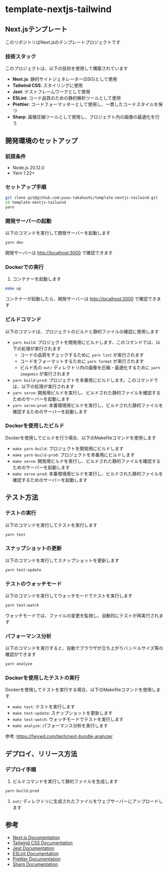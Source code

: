 # template-nextjs-tailwind

## Next.jsテンプレート

このリポジトリはNext.jsのテンプレートプロジェクトです

### 技術スタック

このプロジェクトは、以下の技術を使用して構築されています

- **Next.js**: 静的サイトジェネレーター(SSG)として使用
- **Tailwind CSS**: スタイリングに使用
- **Jest**: テストフレームワークとして使用
- **ESLint**: コード品質のための静的解析ツールとして使用
- **Prettier**: コードフォーマッターとして使用し、一貫したコードスタイルを保つ
- **Sharp**: 画像圧縮ツールとして使用し、プロジェクト内の画像の最適化を行う

## 開発環境のセットアップ

### 前提条件

- Node.js 20.12.0
- Yarn 1.22+

### セットアップ手順

```bash
git clone git@github.com:yuuu-takahashi/template-nextjs-tailwind.git
cd template-nextjs-tailwind
yarn
```

### 開発サーバーの起動

以下のコマンドを実行して開発サーバーを起動します

```bash
yarn dev
```

開発サーバーは <http://localhost:3000> で確認できます

### Dockerでの実行

1. コンテナーを起動します

  ```bash
  make up
  ```

コンテナーが起動したら、開発サーバーは <http://localhost:3000> で確認できます

### ビルドコマンド

以下のコマンドは、プロジェクトのビルドと静的ファイルの確認に使用します

- `yarn build`: プロジェクトを開発用にビルドします、このコマンドでは、以下の処理が実行されます
  - コードの品質をチェックするために `yarn lint` が実行されます
  - コードをフォーマットするために `yarn format` が実行されます
  - ビルド先の `out/` ディレクトリ内の画像を圧縮・最適化するために `yarn imagemin` が実行されます
- `yarn build:prod`: プロジェクトを本番用にビルドします。このコマンドでは、以下の処理が実行されます
- `yarn serve`: 開発用ビルドを実行し、ビルドされた静的ファイルを確認するためのサーバーを起動します
- `yarn serve:prod`: 本番環境用ビルドを実行し、ビルドされた静的ファイルを確認するためのサーバーを起動します

### Dockerを使用したビルド

Dockerを使用してビルドを行う場合、以下のMakefileコマンドを使用します

- `make yarn-build`: プロジェクトを開発用にビルドします
- `make yarn-build-prod`: プロジェクトを本番用にビルドします
- `make serve`: 開発用ビルドを実行し、ビルドされた静的ファイルを確認するためのサーバーを起動します
- `make serve-prod`: 本番環境用ビルドを実行し、ビルドされた静的ファイルを確認するためのサーバーを起動します

## テスト方法

### テストの実行

以下のコマンドを実行してテストを実行します

```bash
yarn test
```

### スナップショットの更新

以下のコマンドを実行してスナップショットを更新します

```bash
yarn test:update
```

### テストのウォッチモード

以下のコマンドを実行してウォッチモードでテストを実行します

```bash
yarn test:watch
```

ウォッチモードでは、ファイルの変更を監視し、自動的にテストが再実行されます

### パフォーマンス分析

以下のコマンドを実行すると、自動でブラウザが立ち上がりバンドルサイズ等の確認ができます

```bash
yarn analyze
```

### Dockerを使用したテストの実行

Dockerを使用してテストを実行する場合、以下のMakefileコマンドを使用します

- `make test`: テストを実行します
- `make test-update`: スナップショットを更新します
- `make test-watch`: ウォッチモードでテストを実行します
- `make analyze`: パフォーマンス分析を実行します

参考: <https://fwywd.com/tech/next-bundle-analyzer>

## デプロイ、リリース方法

### デプロイ手順

1. ビルドコマンドを実行して静的ファイルを生成します

  ```bash
  yarn build:prod
  ```

1. `out/` ディレクトリに生成されたファイルをウェブサーバーにアップロードします

## 参考

- [Next.js Documentation](https://nextjs.org/docs)
- [Tailwind CSS Documentation](https://tailwindcss.com/docs)
- [Jest Documentation](https://jestjs.io/docs/en/getting-started)
- [ESLint Documentation](https://eslint.org/docs/user-guide/getting-started)
- [Prettier Documentation](https://prettier.io/docs/en/index.html)
- [Sharp Documentation](https://sharp.pixelplumbing.com/)
